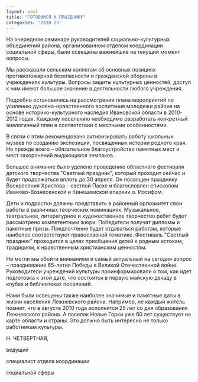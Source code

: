 ```yaml
---
layout: post
title: "ГОТОВИМСЯ К ПРАЗДНИКУ"
categories: "2010 25"
---
```


На очередном семинаре руководителей социально-культурных объединений района, организованном отделом координации социальной сферы, были освещены важнейшие на текущий момент вопросы.

Мы рассказали сельским коллегам об основных позициях противопожарной безопасности и гражданской обороны в учреждениях культуры. Вопросы защиты культурных ценностей, доступ к ним имеют большое значение в деятельности любого учреждения.

Подробно остановились на рассмотрении плана мероприятий по усилению духовно-нравственного воспитания молодежи района на основе историко-культурного наследия Ивановской области в 2010-2012 годах. Каждому поселению необходимо разработать конкретный аналогичный план в соответствии с местными особенностями.

В связи с этим рекомендовано активизировать работу школьных музеев по созданию экспозиций, посвященных истории родного края. Но прежде всего – обязательное благоустройство памятных мест и мест захоронений выдающихся земляков.

Большое внимание было уделено проведению областного фестиваля детского творчества "Светлый праздник", который проходит сейчас и будет продолжаться вплоть до 30 апреля. Он посвящен празднику Воскресения Христова – светлой Пасхе и благословлен епископом Иваново-Вознесенской и Кинешемской епархии о. Иосифом.

Дети и подростки должны представить в районный оргкомитет свои работы в различных творческих номинациях. Музыкальное, театральное, литературное и художественное творчество ребят будет рассмотрено компетентным жюри. Победители получат дипломы и памятные призы. Предпочтение будет отдаваться работам, которые наиболее соответствуют православной тематике. Фестиваль "Светлый праздник" проводится в целях приобщения детей к родным истокам, традициям, к нравственным христианским ценностям.

Не могли мы обойти вниманием и самый актуальный на сегодня вопрос – празднование 65-летия Победы в Великой Отечественной войне. Руководители учреждений культуры проинформировали о том, как идет подготовка к этой дате, что состоится в первую майскую декаду в клубах и библиотеках поселений.

Нами были освещены также наиболее значимые и памятные даты в жизни населения Лежневского района. Например, не каждый житель помнит, что в августе 2010 года исполнится 25 лет со дня образования Лежневского района. А поселок Новые Горки уже 60 лет существует на карте области и страны. Это должно быть интересно не только работникам культуры.

Н. ЧЕТВЕРТНАЯ,

ведущий

специалист отдела координации

социальной сферы


